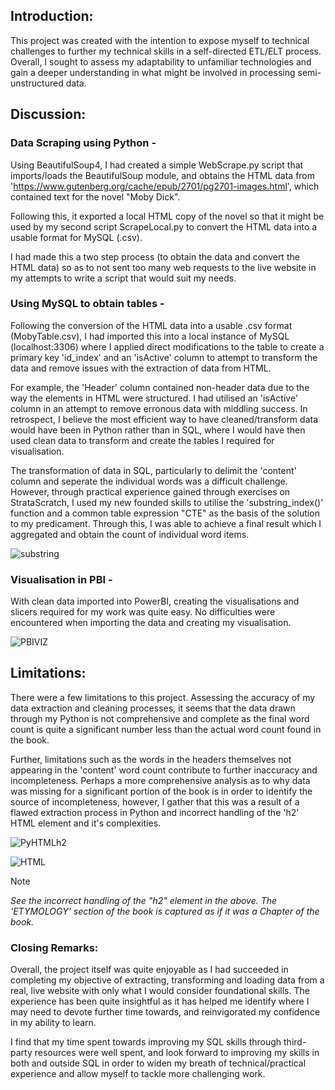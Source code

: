 ## Introduction:
This project was created with the intention to expose myself to technical challenges to further my technical skills in 
a self-directed ETL/ELT process. Overall, I sought to assess my adaptability to unfamiliar technologies and gain a deeper 
understanding in what might be involved in processing semi-unstructured data.


## Discussion:

### Data Scraping using Python -
Using BeautifulSoup4, I had created a simple WebScrape.py script that imports/loads the BeautifulSoup module, and obtains the
HTML data from 'https://www.gutenberg.org/cache/epub/2701/pg2701-images.html', which contained text for the novel "Moby Dick".

Following this, it exported a local HTML copy of the novel so that it might be used by my second script ScrapeLocal.py to
convert the HTML data into a usable format for MySQL (.csv).

I had made this a two step process (to obtain the data and convert the HTML data) so as to not sent too many web requests to the 
live website in my attempts to write a script that would suit my needs.

### Using MySQL to obtain tables -
Following the conversion of the HTML data into a usable .csv format (MobyTable.csv), I had imported this into a local instance
of MySQL (localhost:3306) where I applied direct modifications to the table to create a primary key 'id_index' and an 'isActive'
column to attempt to transform the data and remove issues with the extraction of data from HTML.

For example, the 'Header' column contained non-header data due to the way the elements in HTML were structured. I had utilised an
'isActive' column in an attempt to remove erronous data with middling success. In retrospect, I believe the most efficient way to
have cleaned/transform data would have been in Python rather than in SQL, where I would have then used clean data to transform 
and create the tables I required for visualisation.

The transformation of data in SQL, particularly to delimit the 'content' column and seperate the individual words was a
difficult challenge. However, through practical experience gained through exercises on StrataScratch, I used my new
founded skills to utilise the 'substring_index()' function and a common table expression "CTE" as the basis of the solution to 
my predicament. Through this, I was able to achieve a final result which I aggregated and obtain the count of individual word 
items.

![substring](https://github.com/equanimittyy/mobydick/assets/104692345/07f800fd-9e10-434c-a2bf-ea44f418d8e6)


### Visualisation in PBI -
With clean data imported into PowerBI, creating the visualisations and slicers required for my work was quite easy. No difficulties
were encountered when importing the data and creating my visualisation.

![PBIVIZ](https://github.com/equanimittyy/mobydick/assets/104692345/2db2ced6-3915-46fc-a876-ce67c8517e05)


## Limitations:
There were a few limitations to this project. Assessing the accuracy of my data extraction and cleaning processes, it seems that
the data drawn through my Python is not comprehensive and complete as the final word count is quite a significant number less than
the actual word count found in the book.

Further, limitations such as the words in the headers themselves not appearing in the 'content' word count contribute to further
inaccuracy and incompleteness. Perhaps a more comprehensive analysis as to why data was missing for a significant portion of the
book is in order to identify the source of incompleteness, however, I gather that this was a result of a flawed extraction process
in Python and incorrect handling of the 'h2' HTML element and it's complexities.

![PyHTMLh2](https://github.com/equanimittyy/mobydick/assets/104692345/3021cd2c-c421-47be-84c7-9e837ba07a27)

![HTML](https://github.com/equanimittyy/mobydick/assets/104692345/ddea86ce-8d19-42af-9c2e-20d8f6fd3ea7)

> [!Note] 
> _See the incorrect handling of the "h2" element in the above. The 'ETYMOLOGY' section of the book is captured as if it was a Chapter of the book._

### Closing Remarks:
Overall, the project itself was quite enjoyable as I had succeeded in completing my objective of extracting, transforming and loading
data from a real, live website with only what I would consider foundational skills. The experience has been quite insightful as it has 
helped me identify where I may need to devote further time towards, and reinvigorated my confidence in my ability to learn.

I find that my time spent towards improving my SQL skills through third-party resources were well spent, and look forward to improving my
skills in both and outside SQL in order to widen my breath of technical/practical experience and allow myself to tackle more challenging
work.
